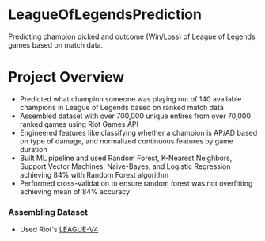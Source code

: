 # LeagueOfLegendsPrediction
Predicting champion picked and outcome (Win/Loss) of League of Legends games based on match data.  

# Project Overview
* Predicted what champion someone was playing out of 140 available champions in League of Legends based on ranked match data
* Assembled dataset with over 700,000 unique entires from over 70,000 ranked games using Riot Games API
* Engineered features like classifying whether a champion is AP/AD based on type of damage, and normalized continuous features by game duration
* Built ML pipeline and used Random Forest, K-Nearest Neighbors, Support Vector Machines, Naive-Bayes, and Logistic Regression achieving 84% with Random Forest algorithm
* Performed cross-validation to ensure random forest was not overfitting achieving mean of 84% accuracy

### Assembling Dataset
* Used Riot's [LEAGUE-V4]([https://www.example.com](https://developer.riotgames.com/apis#league-v4)https://developer.riotgames.com/apis#league-v4)



